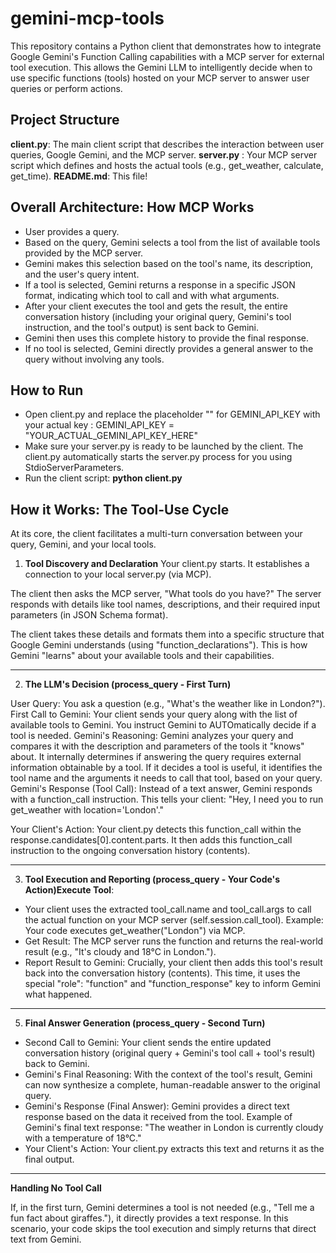 # gemini-mcp-tools

This repository contains a Python client that demonstrates how to integrate Google Gemini's Function Calling capabilities with a MCP server for external tool execution. This allows the Gemini LLM to intelligently decide when to use specific functions (tools) hosted on your MCP server to answer user queries or perform actions.

## Project Structure

**client.py**: The main client script that describes the interaction between user queries, Google Gemini, and the MCP server.
**server.py** : Your MCP server script which defines and hosts the actual tools (e.g., get_weather, calculate, get_time).
**README.md**: This file!

## Overall Architecture: How MCP Works

- User provides a query.
- Based on the query, Gemini selects a tool from the list of available tools provided by the MCP server.
- Gemini makes this selection based on the tool's name, its description, and the user's query intent.
- If a tool is selected, Gemini returns a response in a specific JSON format, indicating which tool to call and with what arguments.
- After your client executes the tool and gets the result, the entire conversation history (including your original query, Gemini's tool instruction, and the tool's output) is sent back to Gemini.
- Gemini then uses this complete history to provide the final response.
- If no tool is selected, Gemini directly provides a general answer to the query without involving any tools.

## How to Run

- Open client.py and replace the placeholder "" for GEMINI_API_KEY with your actual key : GEMINI_API_KEY = "YOUR_ACTUAL_GEMINI_API_KEY_HERE"
- Make sure your server.py is ready to be launched by the client. The client.py automatically starts the server.py process for you using StdioServerParameters.
- Run the client script:
**python client.py**

## How it Works: The Tool-Use Cycle

At its core, the client facilitates a multi-turn conversation between your query, Gemini, and your local tools.

1. **Tool Discovery and Declaration**
Your client.py starts. It establishes a connection to your local server.py (via MCP).

The client then asks the MCP server, "What tools do you have?" The server responds with details like tool names, descriptions, and their required input parameters (in JSON Schema format).

The client takes these details and formats them into a specific structure that Google Gemini understands (using "function_declarations"). This is how Gemini "learns" about your available tools and their capabilities.

-----------------------------------------------------------------------------------------------

2. **The LLM's Decision (process_query - First Turn)**

User Query: You ask a question (e.g., "What's the weather like in London?").
First Call to Gemini: Your client sends your query along with the list of available tools to Gemini. You instruct Gemini to AUTOmatically decide if a tool is needed.
Gemini's Reasoning:
Gemini analyzes your query and compares it with the description and parameters of the tools it "knows" about.
It internally determines if answering the query requires external information obtainable by a tool.
If it decides a tool is useful, it identifies the tool name and the arguments it needs to call that tool, based on your query.
Gemini's Response (Tool Call): Instead of a text answer, Gemini responds with a function_call instruction. This tells your client: "Hey, I need you to run get_weather with location='London'."

Your Client's Action: Your client.py detects this function_call within the response.candidates[0].content.parts. It then adds this function_call instruction to the ongoing conversation history (contents).

--------------------------------------------------------------------------------------------------------

3. **Tool Execution and Reporting (process_query - Your Code's Action)Execute Tool**:
- Your client uses the extracted tool_call.name and tool_call.args to call the actual function on your MCP server (self.session.call_tool). Example: Your code executes get_weather("London") via MCP.
- Get Result: The MCP server runs the function and returns the real-world result (e.g., "It's cloudy and 18°C in London.").
- Report Result to Gemini: Crucially, your client then adds this tool's result back into the conversation history (contents). This time, it uses the special "role": "function" and "function_response" key to inform Gemini what happened.
---------------------------------------------

5. **Final Answer Generation (process_query - Second Turn)**
- Second Call to Gemini: Your client sends the entire updated conversation history (original query + Gemini's tool call + tool's result) back to Gemini.
- Gemini's Final Reasoning: With the context of the tool's result, Gemini can now synthesize a complete, human-readable answer to the original query.
- Gemini's Response (Final Answer): Gemini provides a direct text response based on the data it received from the tool. Example of Gemini's final text response:
"The weather in London is currently cloudy with a temperature of 18°C."
- Your Client's Action: Your client.py extracts this text and returns it as the final output.
------------------------------------------------------------------------------------------------

**Handling No Tool Call**

If, in the first turn, Gemini determines a tool is not needed (e.g., "Tell me a fun fact about giraffes."), it directly provides a text response. In this scenario, your code skips the tool execution and simply returns that direct text from Gemini.



